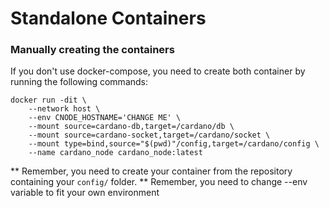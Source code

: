 # Standalone Containers

### Manually creating the containers

If you don't use docker-compose, you need to create both container by running the following commands:

    docker run -dit \
        --network host \
        --env CNODE_HOSTNAME='CHANGE ME' \
        --mount source=cardano-db,target=/cardano/db \
        --mount source=cardano-socket,target=/cardano/socket \
        --mount type=bind,source="$(pwd)"/config,target=/cardano/config \
        --name cardano_node cardano_node:latest 
            
** Remember, you need to create your container from the repository containing your `config/` folder.
** Remember, you need to change --env variable to fit your own environment